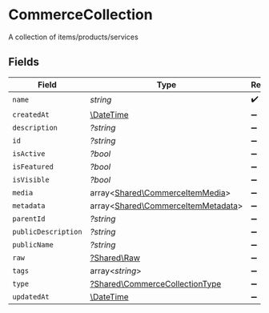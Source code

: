 # CommerceCollection

A collection of items/products/services


## Fields

| Field                                                                             | Type                                                                              | Required                                                                          | Description                                                                       |
| --------------------------------------------------------------------------------- | --------------------------------------------------------------------------------- | --------------------------------------------------------------------------------- | --------------------------------------------------------------------------------- |
| `name`                                                                            | *string*                                                                          | :heavy_check_mark:                                                                | N/A                                                                               |
| `createdAt`                                                                       | [\DateTime](https://www.php.net/manual/en/class.datetime.php)                     | :heavy_minus_sign:                                                                | N/A                                                                               |
| `description`                                                                     | *?string*                                                                         | :heavy_minus_sign:                                                                | N/A                                                                               |
| `id`                                                                              | *?string*                                                                         | :heavy_minus_sign:                                                                | N/A                                                                               |
| `isActive`                                                                        | *?bool*                                                                           | :heavy_minus_sign:                                                                | N/A                                                                               |
| `isFeatured`                                                                      | *?bool*                                                                           | :heavy_minus_sign:                                                                | N/A                                                                               |
| `isVisible`                                                                       | *?bool*                                                                           | :heavy_minus_sign:                                                                | N/A                                                                               |
| `media`                                                                           | array<[Shared\CommerceItemMedia](../../Models/Shared/CommerceItemMedia.md)>       | :heavy_minus_sign:                                                                | N/A                                                                               |
| `metadata`                                                                        | array<[Shared\CommerceItemMetadata](../../Models/Shared/CommerceItemMetadata.md)> | :heavy_minus_sign:                                                                | N/A                                                                               |
| `parentId`                                                                        | *?string*                                                                         | :heavy_minus_sign:                                                                | N/A                                                                               |
| `publicDescription`                                                               | *?string*                                                                         | :heavy_minus_sign:                                                                | N/A                                                                               |
| `publicName`                                                                      | *?string*                                                                         | :heavy_minus_sign:                                                                | N/A                                                                               |
| `raw`                                                                             | [?Shared\Raw](../../Models/Shared/Raw.md)                                         | :heavy_minus_sign:                                                                | N/A                                                                               |
| `tags`                                                                            | array<*string*>                                                                   | :heavy_minus_sign:                                                                | N/A                                                                               |
| `type`                                                                            | [?Shared\CommerceCollectionType](../../Models/Shared/CommerceCollectionType.md)   | :heavy_minus_sign:                                                                | N/A                                                                               |
| `updatedAt`                                                                       | [\DateTime](https://www.php.net/manual/en/class.datetime.php)                     | :heavy_minus_sign:                                                                | N/A                                                                               |